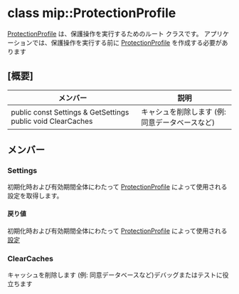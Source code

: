 # <a name="class-mipprotectionprofile"></a>class mip::ProtectionProfile 
[ProtectionProfile](#classmip_1_1_protection_profile) は、保護操作を実行するためのルート クラスです。
アプリケーションでは、保護操作を実行する前に [ProtectionProfile](#classmip_1_1_protection_profile) を作成する必要があります
## <a name="summary"></a>[概要]
 メンバー                        | 説明                                
--------------------------------|---------------------------------------------
public const Settings & GetSettings public void ClearCaches | キャシュを削除します (例: 同意データベースなど)
## <a name="members"></a>メンバー
### <a name="settings"></a>Settings
初期化時および有効期間全体にわたって [ProtectionProfile](#classmip_1_1_protection_profile) によって使用される設定を取得します。
#### <a name="returns"></a>戻り値
初期化時および有効期間全体にわたって [ProtectionProfile](#classmip_1_1_protection_profile) によって使用される[設定](#classmip_1_1_protection_profile_1_1_settings)
### <a name="clearcaches"></a>ClearCaches
キャッシュを削除します (例: 同意データベースなど)デバッグまたはテストに役立ちます